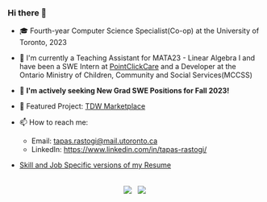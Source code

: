 ### Hi there 👋

<!--
**tapasrastogi2411/tapasrastogi2411** is a ✨ _special_ ✨ repository because its `README.md` (this file) appears on your GitHub profile.

Here are some ideas to get you started: -->


- 🎓 Fourth-year Computer Science Specialist(Co-op) at the University of Toronto, 2023

<!-- - 🏢 I'm currently working as a Software Engineering Intern at [PointClickCare](https://pointclickcare.com/) and have been a Developer at the Ontario Ministry of Children, Community and Social Services(MCCSS) and a Teaching Assistant for the following courses
     - CSCC37 - Introduction to Numerical Algorithms for Computational Mathematics
     - MATB41 - Multivariable Calculus I -->
     
- 🏢 I'm currently a Teaching Assistant for MATA23 - Linear Algebra I and have been a SWE Intern at [PointClickCare](https://pointclickcare.com/) and a  Developer at the Ontario Ministry of Children, Community and Social Services(MCCSS)

- 🌱 **I'm actively seeking New Grad SWE Positions for Fall 2023!**

- 🔭 Featured Project: [TDW Marketplace](https://github.com/tapasrastogi2411/TDW-Marketplace)

<!-- - 🌱 I’m currently learning PowerBI and React for Frontend development, along with Java and Spring Boot for Backend Development! I am also dabbling in DevOps security software and applications like Prisma Cloud and Fortify at work! -->


- 📫 How to reach me: 

     - Email: tapas.rastogi@mail.utoronto.ca
     - LinkedIn: https://www.linkedin.com/in/tapas-rastogi/
     
- [Skill and Job Specific versions of my Resume](https://github.com/tapasrastogi2411/Resume)
     
<br/>

<div align="center">
  <a>
    <img align="center" src="https://github-readme-stats.vercel.app/api/top-langs/?username=tapasrastogi2411&theme=dark"/>
  </a>
  <a>
    &nbsp;
    <img align="center" src="https://github-readme-stats.vercel.app/api?username=tapasrastogi2411&count_private=true&show_icons=true&theme=dark&hide=contribs"/>
  </a>
</div>
<!-- 
![Anurag's GitHub stats](https://github-readme-stats.vercel.app/api?username=tapasrastogi2411&count_private=true&show_icons=true&theme=dark&hide=contribs)
           
[![Top Langs](https://github-readme-stats.vercel.app/api/top-langs/?username=tapasrastogi2411&layout=compact&theme=dark)](https://github.com/anuraghazra/github-readme-stats)

 -->
 
 <!-- - :office: I'm currently working as a Android Mobile Lab Assistant at MADLabs at UofT -->
 <!-- - 🔭 I’m currently working on a Software Engineering project in collaboration with the [Bridge](https://www.utsc.utoronto.ca/thebridge/welcome-bridge) for the [African Impact Challenge](https://www.africanimpact.ca/the-african-impact-challenge) and the Android app development of an iOS Graduate Student Mental health app for [MADLabs](https://mobile.utoronto.ca/)! -->


